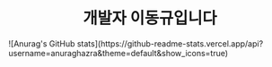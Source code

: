 <h1 align="center">개발자 이동규입니다</h1>

<div>
![Anurag's GitHub stats](https://github-readme-stats.vercel.app/api?username=anuraghazra&theme=default&show_icons=true) 
</div>
